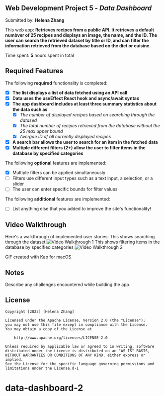 ## Web Development Project 5 - *Data Dashboard*

Submitted by: **Helena Zhang**

This web app: **Retrieves recipes from a public API. It retrieves a default numbver of 25 recipes and displays an image, the name, and the ID. The user can search the retrieved dataset by title or ID, and can filter the information retrieved from the database based on the diet or cuisine.**

Time spent: **5** hours spent in total

## Required Features

The following **required** functionality is completed:

- [x] **The list displays a list of data fetched using an API call**
- [x] **Data uses the useEffect React hook and async/await syntax**
- [x] **The app dashboard includes at least three summary statistics about the data such as**
  - [x] *The number of displayed recipes based on searching through the datased*
  - [x] *The total number of recipes retrieved from the database without the 25 max upper bound*
  - [x] *Avergae ID of all currently displayed recipes*
- [x] **A search bar allows the user to search for an item in the fetched data**
- [x] **Multiple different filters (2+) allow the user to filter items in the database by specified categories**

The following **optional** features are implemented:

- [x] Multiple filters can be applied simultaneously
- [ ] Filters use different input types such as a text input, a selection, or a slider
- [ ] The user can enter specific bounds for filter values

The following **additional** features are implemented:

* [ ] List anything else that you added to improve the site's functionality!

## Video Walkthrough

Here's a walkthrough of implemented user stories:
This shows searching through the dataset
<img src='5-walkthrough.gif' title='Video Walkthrough 1' width='' alt='Video Walkthrough 1' />
This shows filtering items in the database by specified categories
<img src='5-walkthrough-2.gif' title='Video Walkthrough 2' width='' alt='Video Walkthrough 2' />
<!-- Replace this with whatever GIF tool you used! -->
GIF created with [Kap](https://getkap.co/) for macOS  
<!-- Recommended tools:
[Kap](https://getkap.co/) for macOS
[ScreenToGif](https://www.screentogif.com/) for Windows
[peek](https://github.com/phw/peek) for Linux. -->

## Notes

Describe any challenges encountered while building the app.

## License

    Copyright [2023] [Helena Zhang]

    Licensed under the Apache License, Version 2.0 (the "License");
    you may not use this file except in compliance with the License.
    You may obtain a copy of the License at

        http://www.apache.org/licenses/LICENSE-2.0

    Unless required by applicable law or agreed to in writing, software
    distributed under the License is distributed on an "AS IS" BASIS,
    WITHOUT WARRANTIES OR CONDITIONS OF ANY KIND, either express or implied.
    See the License for the specific language governing permissions and
    limitations under the License.d-1
# data-dashboard-2
